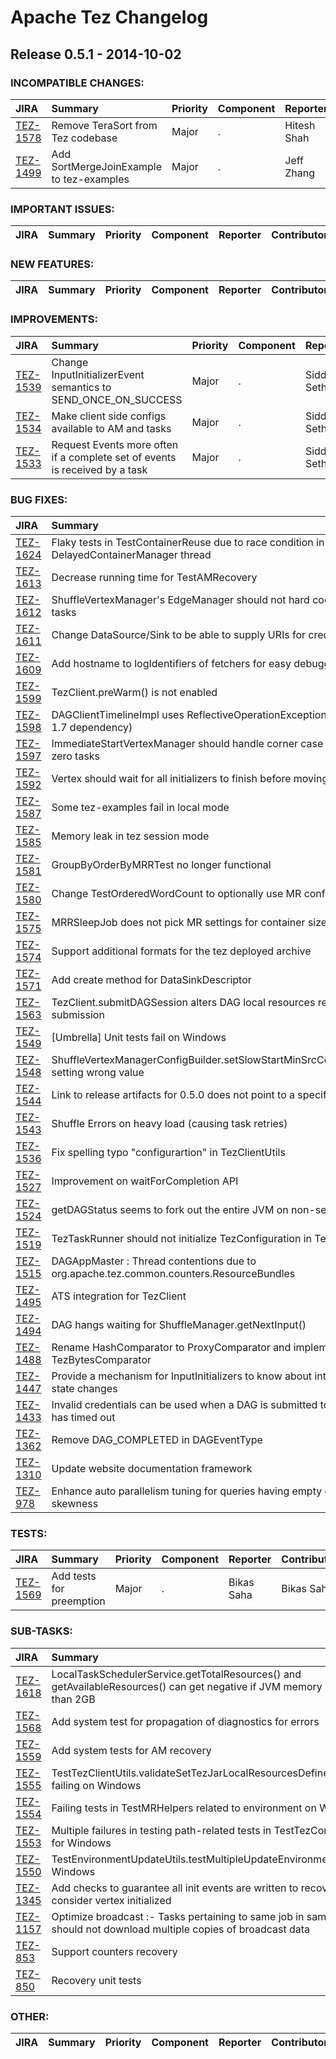 
<!---
# Licensed to the Apache Software Foundation (ASF) under one
# or more contributor license agreements.  See the NOTICE file
# distributed with this work for additional information
# regarding copyright ownership.  The ASF licenses this file
# to you under the Apache License, Version 2.0 (the
# "License"); you may not use this file except in compliance
# with the License.  You may obtain a copy of the License at
#
#     http://www.apache.org/licenses/LICENSE-2.0
#
# Unless required by applicable law or agreed to in writing, software
# distributed under the License is distributed on an "AS IS" BASIS,
# WITHOUT WARRANTIES OR CONDITIONS OF ANY KIND, either express or implied.
# See the License for the specific language governing permissions and
# limitations under the License.
-->
# Apache Tez Changelog

## Release 0.5.1 - 2014-10-02

### INCOMPATIBLE CHANGES:

| JIRA | Summary | Priority | Component | Reporter | Contributor |
|:---- |:---- | :--- |:---- |:---- |:---- |
| [TEZ-1578](https://issues.apache.org/jira/browse/TEZ-1578) | Remove TeraSort from Tez codebase |  Major | . | Hitesh Shah | Hitesh Shah |
| [TEZ-1499](https://issues.apache.org/jira/browse/TEZ-1499) | Add SortMergeJoinExample to tez-examples |  Major | . | Jeff Zhang | Jeff Zhang |


### IMPORTANT ISSUES:

| JIRA | Summary | Priority | Component | Reporter | Contributor |
|:---- |:---- | :--- |:---- |:---- |:---- |


### NEW FEATURES:

| JIRA | Summary | Priority | Component | Reporter | Contributor |
|:---- |:---- | :--- |:---- |:---- |:---- |


### IMPROVEMENTS:

| JIRA | Summary | Priority | Component | Reporter | Contributor |
|:---- |:---- | :--- |:---- |:---- |:---- |
| [TEZ-1539](https://issues.apache.org/jira/browse/TEZ-1539) | Change InputInitializerEvent semantics to SEND\_ONCE\_ON\_SUCCESS |  Major | . | Siddharth Seth | Siddharth Seth |
| [TEZ-1534](https://issues.apache.org/jira/browse/TEZ-1534) | Make client side configs available to AM and tasks |  Major | . | Siddharth Seth | Siddharth Seth |
| [TEZ-1533](https://issues.apache.org/jira/browse/TEZ-1533) | Request Events more often if a complete set of events is received by a task |  Major | . | Siddharth Seth | Siddharth Seth |


### BUG FIXES:

| JIRA | Summary | Priority | Component | Reporter | Contributor |
|:---- |:---- | :--- |:---- |:---- |:---- |
| [TEZ-1624](https://issues.apache.org/jira/browse/TEZ-1624) | Flaky tests in TestContainerReuse due to race condition in DelayedContainerManager thread |  Major | . | Rajesh Balamohan | Rajesh Balamohan |
| [TEZ-1613](https://issues.apache.org/jira/browse/TEZ-1613) | Decrease running time for TestAMRecovery |  Major | . | Jeff Zhang | Jeff Zhang |
| [TEZ-1612](https://issues.apache.org/jira/browse/TEZ-1612) | ShuffleVertexManager's EdgeManager should not hard code source num tasks |  Major | . | Daniel Dai | Bikas Saha |
| [TEZ-1611](https://issues.apache.org/jira/browse/TEZ-1611) | Change DataSource/Sink to be able to supply URIs for credentials |  Major | . | Bikas Saha | Bikas Saha |
| [TEZ-1609](https://issues.apache.org/jira/browse/TEZ-1609) | Add hostname to logIdentifiers of fetchers for easy debugging |  Major | . | Rajesh Balamohan | Rajesh Balamohan |
| [TEZ-1599](https://issues.apache.org/jira/browse/TEZ-1599) | TezClient.preWarm() is not enabled |  Major | . | Bikas Saha | Bikas Saha |
| [TEZ-1598](https://issues.apache.org/jira/browse/TEZ-1598) | DAGClientTimelineImpl uses ReflectiveOperationException (which has JDK 1.7 dependency) |  Major | . | Rajesh Balamohan | Rajesh Balamohan |
| [TEZ-1597](https://issues.apache.org/jira/browse/TEZ-1597) | ImmediateStartVertexManager should handle corner case of vertex having zero tasks |  Major | . | Rajesh Balamohan | Rajesh Balamohan |
| [TEZ-1592](https://issues.apache.org/jira/browse/TEZ-1592) | Vertex should wait for all initializers to finish before moving to INITED state |  Blocker | . | Siddharth Seth | Siddharth Seth |
| [TEZ-1587](https://issues.apache.org/jira/browse/TEZ-1587) | Some tez-examples fail in local mode |  Major | . | Jeff Zhang | Prakash Ramachandran |
| [TEZ-1585](https://issues.apache.org/jira/browse/TEZ-1585) | Memory leak in tez session mode |  Major | . | Rajesh Balamohan | Rajesh Balamohan |
| [TEZ-1581](https://issues.apache.org/jira/browse/TEZ-1581) | GroupByOrderByMRRTest no longer functional |  Major | . | Hitesh Shah | Hitesh Shah |
| [TEZ-1580](https://issues.apache.org/jira/browse/TEZ-1580) | Change TestOrderedWordCount to optionally use MR configs |  Major | . | Hitesh Shah | Hitesh Shah |
| [TEZ-1575](https://issues.apache.org/jira/browse/TEZ-1575) | MRRSleepJob does not pick MR settings for container size and java opts |  Major | . | Hitesh Shah | Hitesh Shah |
| [TEZ-1574](https://issues.apache.org/jira/browse/TEZ-1574) | Support additional formats for the tez deployed archive |  Major | . | Siddharth Seth | Siddharth Seth |
| [TEZ-1571](https://issues.apache.org/jira/browse/TEZ-1571) | Add create method for DataSinkDescriptor |  Blocker | . | Jeff Zhang | Jeff Zhang |
| [TEZ-1563](https://issues.apache.org/jira/browse/TEZ-1563) | TezClient.submitDAGSession alters DAG local resources regardless of DAG submission |  Major | . | Josh Elser | Bikas Saha |
| [TEZ-1549](https://issues.apache.org/jira/browse/TEZ-1549) | [Umbrella] Unit tests fail on Windows |  Major | . | Hitesh Shah | Prakash Ramachandran |
| [TEZ-1548](https://issues.apache.org/jira/browse/TEZ-1548) | ShuffleVertexManagerConfigBuilder.setSlowStartMinSrcCompletionFraction setting wrong value |  Major | . | Rajesh Balamohan | Rajesh Balamohan |
| [TEZ-1544](https://issues.apache.org/jira/browse/TEZ-1544) | Link to release artifacts for 0.5.0 does not point to a specific link for 0.5.0 |  Trivial | . | Hitesh Shah | Hitesh Shah |
| [TEZ-1543](https://issues.apache.org/jira/browse/TEZ-1543) | Shuffle Errors on heavy load (causing task retries) |  Major | . | Rajesh Balamohan | Rajesh Balamohan |
| [TEZ-1536](https://issues.apache.org/jira/browse/TEZ-1536) | Fix spelling typo "configurartion" in TezClientUtils |  Trivial | . | Hitesh Shah | Hitesh Shah |
| [TEZ-1527](https://issues.apache.org/jira/browse/TEZ-1527) | Improvement on waitForCompletion API |  Major | . | Jeff Zhang | Jeff Zhang |
| [TEZ-1524](https://issues.apache.org/jira/browse/TEZ-1524) | getDAGStatus seems to fork out the entire JVM on non-secure clusters |  Major | . | Gopal V | Gopal V |
| [TEZ-1519](https://issues.apache.org/jira/browse/TEZ-1519) | TezTaskRunner should not initialize TezConfiguration in TezChild |  Blocker | . | Hitesh Shah | Prakash Ramachandran |
| [TEZ-1515](https://issues.apache.org/jira/browse/TEZ-1515) | DAGAppMaster : Thread contentions due to org.apache.tez.common.counters.ResourceBundles |  Major | . | Rajesh Balamohan | Rajesh Balamohan |
| [TEZ-1495](https://issues.apache.org/jira/browse/TEZ-1495) | ATS integration for TezClient |  Major | . | Prakash Ramachandran | Prakash Ramachandran |
| [TEZ-1494](https://issues.apache.org/jira/browse/TEZ-1494) | DAG hangs waiting for ShuffleManager.getNextInput() |  Major | . | Rajesh Balamohan | Rajesh Balamohan |
| [TEZ-1488](https://issues.apache.org/jira/browse/TEZ-1488) | Rename HashComparator to ProxyComparator and implement in TezBytesComparator |  Major | . | Gopal V | Gopal V |
| [TEZ-1447](https://issues.apache.org/jira/browse/TEZ-1447) | Provide a mechanism for InputInitializers to know about interesting Vertex state changes |  Blocker | . | Gunther Hagleitner | Siddharth Seth |
| [TEZ-1433](https://issues.apache.org/jira/browse/TEZ-1433) | Invalid credentials can be used when a DAG is submitted to a session which has timed out |  Blocker | . | Siddharth Seth | Bikas Saha |
| [TEZ-1362](https://issues.apache.org/jira/browse/TEZ-1362) | Remove DAG\_COMPLETED in DAGEventType |  Major | . | Jeff Zhang | Jeff Zhang |
| [TEZ-1310](https://issues.apache.org/jira/browse/TEZ-1310) | Update website documentation framework |  Major | . | Hitesh Shah | Jonathan Eagles |
| [TEZ-978](https://issues.apache.org/jira/browse/TEZ-978) | Enhance auto parallelism tuning for queries having empty outputs or data skewness |  Major | . | Rajesh Balamohan | Rajesh Balamohan |


### TESTS:

| JIRA | Summary | Priority | Component | Reporter | Contributor |
|:---- |:---- | :--- |:---- |:---- |:---- |
| [TEZ-1569](https://issues.apache.org/jira/browse/TEZ-1569) | Add tests for preemption |  Major | . | Bikas Saha | Bikas Saha |


### SUB-TASKS:

| JIRA | Summary | Priority | Component | Reporter | Contributor |
|:---- |:---- | :--- |:---- |:---- |:---- |
| [TEZ-1618](https://issues.apache.org/jira/browse/TEZ-1618) | LocalTaskSchedulerService.getTotalResources() and getAvailableResources() can get negative if JVM memory is larger than 2GB |  Major | . | Chen He | Chen He |
| [TEZ-1568](https://issues.apache.org/jira/browse/TEZ-1568) | Add system test for propagation of diagnostics for errors |  Major | . | Jeff Zhang | Jeff Zhang |
| [TEZ-1559](https://issues.apache.org/jira/browse/TEZ-1559) | Add system tests for AM recovery |  Major | . | Jeff Zhang | Jeff Zhang |
| [TEZ-1555](https://issues.apache.org/jira/browse/TEZ-1555) | TestTezClientUtils.validateSetTezJarLocalResourcesDefinedButEmpty failing on Windows |  Major | . | Hitesh Shah | Prakash Ramachandran |
| [TEZ-1554](https://issues.apache.org/jira/browse/TEZ-1554) | Failing tests in TestMRHelpers related to environment on Windows |  Major | . | Hitesh Shah | Prakash Ramachandran |
| [TEZ-1553](https://issues.apache.org/jira/browse/TEZ-1553) | Multiple failures in testing path-related tests in TestTezCommonUtils for Windows |  Major | . | Hitesh Shah | Prakash Ramachandran |
| [TEZ-1550](https://issues.apache.org/jira/browse/TEZ-1550) | TestEnvironmentUpdateUtils.testMultipleUpdateEnvironment fails on Windows |  Major | . | Hitesh Shah | Prakash Ramachandran |
| [TEZ-1345](https://issues.apache.org/jira/browse/TEZ-1345) | Add checks to guarantee all init events are written to recovery to consider vertex initialized |  Major | . | Hitesh Shah | Jeff Zhang |
| [TEZ-1157](https://issues.apache.org/jira/browse/TEZ-1157) | Optimize broadcast :- Tasks pertaining to same job in same machine should not download multiple copies of broadcast data |  Major | . | Rajesh Balamohan | Gopal V |
| [TEZ-853](https://issues.apache.org/jira/browse/TEZ-853) | Support counters recovery |  Major | . | Hitesh Shah | Jeff Zhang |
| [TEZ-850](https://issues.apache.org/jira/browse/TEZ-850) | Recovery unit tests |  Major | . | Hitesh Shah | Jeff Zhang |


### OTHER:

| JIRA | Summary | Priority | Component | Reporter | Contributor |
|:---- |:---- | :--- |:---- |:---- |:---- |


